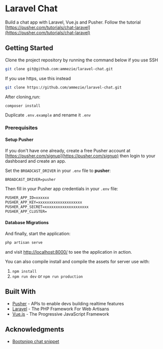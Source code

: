 # Laravel Chat

Build a chat app with Laravel, Vue.js and Pusher. Follow the tutorial [https://pusher.com/tutorials/chat-laravel](https://pusher.com/tutorials/chat-laravel)

## Getting Started

Clone the project repository by running the command below if you use SSH

```bash
git clone git@github.com:ammezie/laravel-chat.git
```

If you use https, use this instead

```bash
git clone https://github.com/ammezie/laravel-chat.git
```

After cloning,run:

```bash
composer install
```

Duplicate `.env.example` and rename it `.env`

### Prerequisites

#### Setup Pusher

If you don't have one already, create a free Pusher account at [https://pusher.com/signup](https://pusher.com/signup) then login to your dashboard and create an app.

Set the `BROADCAST_DRIVER` in your `.env` file to **pusher**:

```txt
BROADCAST_DRIVER=pusher
```

Then fill in your Pusher app credentials in your `.env` file:

```txt
PUSHER_APP_ID=xxxxxx
PUSHER_APP_KEY=xxxxxxxxxxxxxxxxxxxx
PUSHER_APP_SECRET=xxxxxxxxxxxxxxxxxxxx
PUSHER_APP_CLUSTER=
```

#### Database Migrations

And finally, start the application:

```bash
php artisan serve
```
and visit [http://localhost:8000/](http://localhost:8000/) to see the application in action.

You can also compile install and compile the assets for server use with:
1. `npm install`
2. `npm run dev` or `npm run production`

## Built With

* [Pusher](https://pusher.com/) - APIs to enable devs building realtime features
* [Laravel](https://laravel.com) - The PHP Framework For Web Artisans
* [Vue.js](https://vuejs.org) - The Progressive JavaScript Framework

## Acknowledgments

* [Bootsnipp chat snippet](http://bootsnipp.com/snippets/featured/collapsible-chat-widget)
